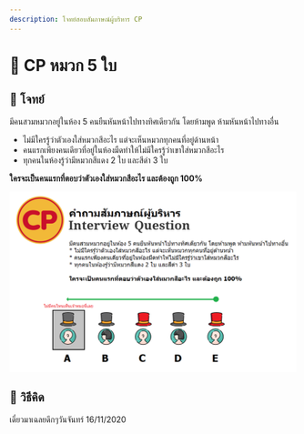 ```yaml
---
description: โจทย์สอบสัมภาษณ์ผู้บริหาร CP
---
```


# 🎩 CP หมวก 5 ใบ

## 🥳 โจทย์

มีคนสวมหมวกอยู่ในห้อง 5 คนยืนหันหน้าไปทางทิศเดียวกัน โดยห้ามพูด ห้ามหันหน้าไปทางอื่น

* ไม่มีใครรู้ว่าตัวเองใส่หมวกสีอะไร แต่จะเห็นหมวกทุกคนที่อยู่ด้านหน้า
* คนแรกเพียงคนเดียวที่อยู่ในห้องมืดทำให้ไม่มีใครรู้ว่าเขาใส่หมวกสีอะไร
* ทุกคนในห้องรู้ว่ามีหมวกสีแดง 2 ใบ และสีดำ 3 ใบ

**ใครจะเป็นคนแรกที่ตอบว่าตัวเองใส่หมวกสีอะไร และต้องถูก 100%**

![](../../.gitbook/assets/image%20%281281%29.png)

## 🤠 วิธีคิด

เดี๋ยวมาเฉลยดึกๆวันจันทร์ 16/11/2020

